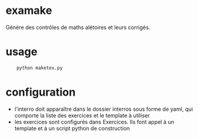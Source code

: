 # examake
Génère des contrôles de maths alétoires et leurs corrigés.


# usage

```python
    python maketex.py
```

# configuration

- l'interro doit apparaître dans le dossier interros sous forme de yaml, qui comporte la liste des exercices et le template à utiliser
- les exercices sont configurés dans Exercices. Ils font appel à un template et à un script python de construction


